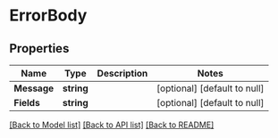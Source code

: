 # ErrorBody

## Properties
Name | Type | Description | Notes
------------ | ------------- | ------------- | -------------
**Message** | **string** |  | [optional] [default to null]
**Fields** | **string** |  | [optional] [default to null]

[[Back to Model list]](../README.md#documentation-for-models) [[Back to API list]](../README.md#documentation-for-api-endpoints) [[Back to README]](../README.md)


